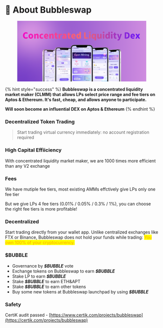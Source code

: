 # 🌊 About Bubbleswap

<figure><img src=".gitbook/assets/banner.png" alt=""><figcaption></figcaption></figure>



{% hint style="success" %}
**Bubbleswap is a concentrated liquidity market maker (CLMM) that allows LPs select price range and fee tiers on Aptos & Ethereum. It's fast, cheap, and allows anyone to participate.**

**Will soon become an influential DEX on Aptos & Ethereum**
{% endhint %}

### Decentralized Token Trading

> Start trading virtual currency immediately: no account registration required

### High Capital Effiiciency <a href="#capital-efficiency" id="capital-efficiency"></a>

With concentrated liquidity market maker, we are 1000 times more efficient than any V2 exchange&#x20;

### Fees <a href="#fees" id="fees"></a>

We have mutiple fee tiers, most existing AMMs effctively give LPs only one fee tier

But we give LPs 4 fee tiers (0.01% / 0.05% / 0.3% / 1%), you can choose the right fee tiers is more profitable!

### Decentralized

Start trading directly from your wallet app. Unlike centralized exchanges like FTX or Binance, Bubbleswap does not hold your funds while trading: <mark style="color:orange;">You own 100% of your cryptocurrency.</mark>

### $BUBBLE <a href="#usdbubble" id="usdbubble"></a>

* Governance by _**$BUBBLE**_ vote
* Exchange tokens on Bubbleswap to earn _**$BUBBLE**_
* Stake LP to earn _**$BUBBLE**_
* Stake _**$BUBBLE**_ to earn ETH\&APT
* Stake _**$BUBBLE**_ to earn other tokens
* Buy some new tokens at Bubbleswap launchpad by using _**$BUBBLE**_

### Safety

CertiK audit passed - [https://www.certik.com/projects/bubbleswap](https://certik.com/projects/bubbleswap)
